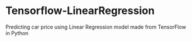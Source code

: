 # Tensorflow-LinearRegression
Predicting car price using Linear Regression model made from TensorFlow in Python
